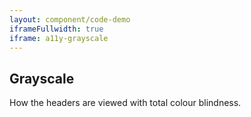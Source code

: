 ```yaml
---
layout: component/code-demo
iframeFullwidth: true
iframe: a11y-grayscale
---
```

## Grayscale

How the headers are viewed with total colour blindness.
